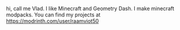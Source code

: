 hi, call me Vlad. I like Minecraft and Geometry Dash.
I make minecraft modpacks. You can find my projects at https://modrinth.com/user/raamviot50
